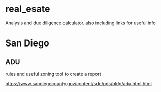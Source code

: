 # real_esate
Analysis and due diligence calculator. also including links for useful info


# San Diego
## ADU
rules and useful zoning tool to create a report

https://www.sandiegocounty.gov/content/sdc/pds/bldg/adu.html.html
